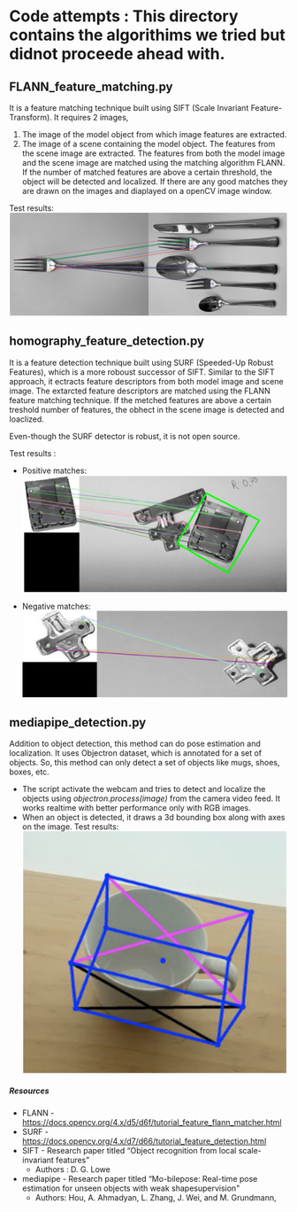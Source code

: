 # Code attempts : This directory contains the algorithims we tried but didnot proceede ahead with.

## FLANN_feature_matching.py

It is a feature matching technique built using SIFT (Scale Invariant Feature-Transform). It requires 2 images, 
1. The image of the model object from which image features are extracted.
2. The image of a scene containing the model object. The features from the scene image are extracted.
The features from both the model image and the scene image are matched using the matching algorithm FLANN. If the number of matched features are above a certain threshold, the object will be detected and localized. If there are any good matches they are drawn on the images and diaplayed on a openCV image window.

Test results: 
![FLANN_feature_matching](./docs/image-5.png)

## homography_feature_detection.py

It is a feature detection technique built using SURF (Speeded-Up Robust Features), which is a more roboust successor of SIFT.
Similar to the SIFT approach, it ectracts feature descriptors from both model image and scene image. The extarcted feature descriptors are matched using the FLANN feature matching technique. If the metched features are above a certain treshold number of features, the obhect in the scene image is detected and loaclized.

Even-though the SURF detector is robust, it is not open source.

Test results : 
- Positive matches:
![positive homography_feature_detection](./docs/image-3.png)

- Negative matches: 
![negative homography_feature_detection](./docs/image-4.png)


## mediapipe_detection.py

Addition to object detection, this method can do pose estimation and localization. It uses Objectron dataset, which is annotated for a set of objects. So, this method can only detect a set of objects like mugs, shoes, boxes, etc.
- The script activate the webcam and tries to detect and localize the objects using *objectron.process(image)* from the camera video feed. It works realtime with better performance only with RGB images. 
- When an object is detected, it draws a 3d bounding box along with axes on the image.
Test results:
![mediapipe_detection](./image-2.png)


##### Resources 
- FLANN - https://docs.opencv.org/4.x/d5/d6f/tutorial_feature_flann_matcher.html
- SURF - https://docs.opencv.org/4.x/d7/d66/tutorial_feature_detection.html
- SIFT - Research paper titled “Object recognition from local scale-invariant features”
    - Authors : D. G. Lowe
- mediapipe - Research paper titled “Mo-bilepose: Real-time pose estimation for unseen objects with weak shapesupervision"
    - Authors: Hou, A. Ahmadyan, L. Zhang, J. Wei, and M. Grundmann,  
